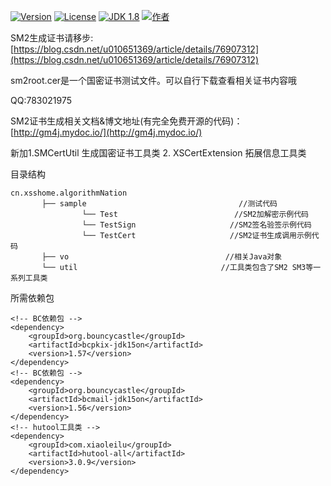 [![Version](https://img.shields.io/badge/version-0.0.1-brightgreen.svg)](https://www.xsshome.cn/)
[![License](http://img.shields.io/:license-apache-blue.svg)](http://www.apache.org/licenses/LICENSE-2.0.html)
[![JDK 1.8](https://img.shields.io/badge/JDK-1.8-green.svg "JDK 1.8")]()
[![作者](https://img.shields.io/badge/%E4%BD%9C%E8%80%85-%E5%B0%8F%E5%B8%85%E4%B8%B6-7AD6FD.svg)](https://www.xsshome.cn/)

SM2生成证书请移步:[https://blog.csdn.net/u010651369/article/details/76907312](https://blog.csdn.net/u010651369/article/details/76907312)

sm2root.cer是一个国密证书测试文件。可以自行下载查看相关证书内容哦

QQ:783021975

SM2证书生成相关文档&博文地址(有完全免费开源的代码)：[http://gm4j.mydoc.io/](http://gm4j.mydoc.io/)

新加1.SMCertUtil 生成国密证书工具类 2. XSCertExtension 拓展信息工具类

目录结构
```
cn.xsshome.algorithmNation
       ├── sample                                  //测试代码
                └── Test                          //SM2加解密示例代码
                └── TestSign                     //SM2签名验签示例代码
                └── TestCert                     //SM2证书生成调用示例代码                
       ├── vo                                   //相关Java对象
       └── util                                //工具类包含了SM2 SM3等一系列工具类
```
       
所需依赖包
```
<!-- BC依赖包 -->
<dependency>
    <groupId>org.bouncycastle</groupId>
    <artifactId>bcpkix-jdk15on</artifactId>
    <version>1.57</version>
</dependency>
<!-- BC依赖包 -->
<dependency>
    <groupId>org.bouncycastle</groupId>
    <artifactId>bcmail-jdk15on</artifactId>
    <version>1.56</version>
</dependency>
<!-- hutool工具类 -->
<dependency>
    <groupId>com.xiaoleilu</groupId>
    <artifactId>hutool-all</artifactId>
    <version>3.0.9</version>
</dependency>
```

